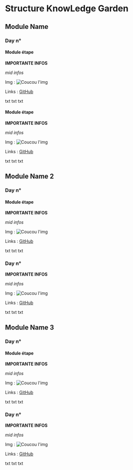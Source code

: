 # Structure KnowLedge Garden

## Module Name
### Day n°
#### Module étape
**IMPORTANTE INFOS**

*mid infos*

Img : ![Coucou l'img](https://i.pinimg.com/236x/ac/65/ff/ac65fff8cdbf4bdcefcb4fc9a3be8806.jpg)

Links : [GitHub](http://github.com) 

txt txt txt

#### Module étape
**IMPORTANTE INFOS**

*mid infos*

Img : ![Coucou l'img](https://i.pinimg.com/236x/ac/65/ff/ac65fff8cdbf4bdcefcb4fc9a3be8806.jpg)

Links : [GitHub](http://github.com) 

txt txt txt


## Module Name 2
### Day n°
#### Module étape
**IMPORTANTE INFOS**

*mid infos*

Img : ![Coucou l'img](https://i.pinimg.com/236x/ac/65/ff/ac65fff8cdbf4bdcefcb4fc9a3be8806.jpg)

Links : [GitHub](http://github.com)  

txt txt txt

### Day n°
**IMPORTANTE INFOS**

*mid infos*

Img : ![Coucou l'img](https://i.pinimg.com/236x/ac/65/ff/ac65fff8cdbf4bdcefcb4fc9a3be8806.jpg)

Links : [GitHub](http://github.com) 

txt txt txt


## Module Name 3
### Day n°
#### Module étape
**IMPORTANTE INFOS**

*mid infos*

Img : ![Coucou l'img](https://i.pinimg.com/236x/ac/65/ff/ac65fff8cdbf4bdcefcb4fc9a3be8806.jpg)

Links : [GitHub](http://github.com) 

txt txt txt

### Day n°
**IMPORTANTE INFOS**

*mid infos*

Img : ![Coucou l'img](https://i.pinimg.com/236x/ac/65/ff/ac65fff8cdbf4bdcefcb4fc9a3be8806.jpg)

Links : [GitHub](http://github.com) 

txt txt txt
